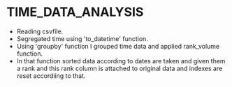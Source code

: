 # TIME_DATA_ANALYSIS
- Reading csvfile.
- Segregated time using 'to_datetime' function.
- Using 'groupby' function I grouped time data and applied rank_volume function.
- In that function sorted data according to dates are taken and given them a rank and this rank column is attached to original data and indexes are reset accordiing to that.
